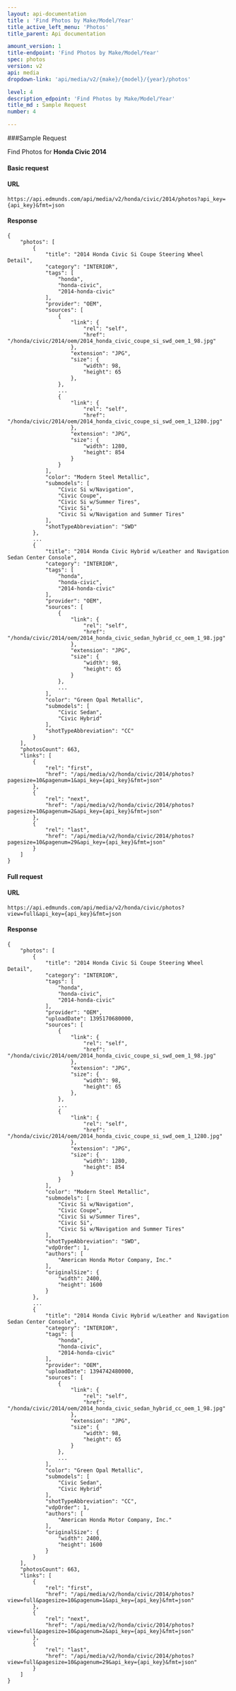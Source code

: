 ```yaml
---
layout: api-documentation
title : 'Find Photos by Make/Model/Year'
title_active_left_menu: 'Photos'
title_parent: Api documentation

amount_version: 1
title-endpoint: 'Find Photos by Make/Model/Year'
spec: photos
version: v2
api: media
dropdown-link: 'api/media/v2/{make}/{model}/{year}/photos'

level: 4
description_edpoint: 'Find Photos by Make/Model/Year'
title_md : Sample Request
number: 4

---
```



###Sample Request

Find Photos for **Honda Civic 2014**

#### Basic request

#### URL

    https://api.edmunds.com/api/media/v2/honda/civic/2014/photos?api_key={api_key}&fmt=json

#### Response

    {
        "photos": [
            {
                "title": "2014 Honda Civic Si Coupe Steering Wheel Detail",
                "category": "INTERIOR",
                "tags": [
                    "honda",
                    "honda-civic",
                    "2014-honda-civic"
                ],
                "provider": "OEM",
                "sources": [
                    {
                        "link": {
                            "rel": "self",
                            "href": "/honda/civic/2014/oem/2014_honda_civic_coupe_si_swd_oem_1_98.jpg"
                        },
                        "extension": "JPG",
                        "size": {
                            "width": 98,
                            "height": 65
                        },
                    },
                    ...
                    {
                        "link": {
                            "rel": "self",
                            "href": "/honda/civic/2014/oem/2014_honda_civic_coupe_si_swd_oem_1_1280.jpg"
                        },
                        "extension": "JPG",
                        "size": {
                            "width": 1280,
                            "height": 854
                        }
                    }
                ],
                "color": "Modern Steel Metallic",
                "submodels": [
                    "Civic Si w/Navigation",
                    "Civic Coupe",
                    "Civic Si w/Summer Tires",
                    "Civic Si",
                    "Civic Si w/Navigation and Summer Tires"
                ],
                "shotTypeAbbreviation": "SWD"
            },
            ...
            {
                "title": "2014 Honda Civic Hybrid w/Leather and Navigation Sedan Center Console",
                "category": "INTERIOR",
                "tags": [
                    "honda",
                    "honda-civic",
                    "2014-honda-civic"
                ],
                "provider": "OEM",
                "sources": [
                    {
                        "link": {
                            "rel": "self",
                            "href": "/honda/civic/2014/oem/2014_honda_civic_sedan_hybrid_cc_oem_1_98.jpg"
                        },
                        "extension": "JPG",
                        "size": {
                            "width": 98,
                            "height": 65
                        }
                    },
                    ...
                ],
                "color": "Green Opal Metallic",
                "submodels": [
                    "Civic Sedan",
                    "Civic Hybrid"
                ],
                "shotTypeAbbreviation": "CC"
            }
        ],
        "photosCount": 663,
        "links": [
            {
                "rel": "first",
                "href": "/api/media/v2/honda/civic/2014/photos?pagesize=10&pagenum=1&api_key={api_key}&fmt=json"
            },
            {
                "rel": "next",
                "href": "/api/media/v2/honda/civic/2014/photos?pagesize=10&pagenum=2&api_key={api_key}&fmt=json"
            },
            {
                "rel": "last",
                "href": "/api/media/v2/honda/civic/2014/photos?pagesize=10&pagenum=29&api_key={api_key}&fmt=json"
            }
        ]
    }


#### Full request

#### URL

    https://api.edmunds.com/api/media/v2/honda/civic/photos?view=full&api_key={api_key}&fmt=json

#### Response

    {
        "photos": [
            {
                "title": "2014 Honda Civic Si Coupe Steering Wheel Detail",
                "category": "INTERIOR",
                "tags": [
                    "honda",
                    "honda-civic",
                    "2014-honda-civic"
                ],
                "provider": "OEM",
                "uploadDate": 1395170680000,
                "sources": [
                    {
                        "link": {
                            "rel": "self",
                            "href": "/honda/civic/2014/oem/2014_honda_civic_coupe_si_swd_oem_1_98.jpg"
                        },
                        "extension": "JPG",
                        "size": {
                            "width": 98,
                            "height": 65
                        },
                    },
                    ...
                    {
                        "link": {
                            "rel": "self",
                            "href": "/honda/civic/2014/oem/2014_honda_civic_coupe_si_swd_oem_1_1280.jpg"
                        },
                        "extension": "JPG",
                        "size": {
                            "width": 1280,
                            "height": 854
                        }
                    }
                ],
                "color": "Modern Steel Metallic",
                "submodels": [
                    "Civic Si w/Navigation",
                    "Civic Coupe",
                    "Civic Si w/Summer Tires",
                    "Civic Si",
                    "Civic Si w/Navigation and Summer Tires"
                ],
                "shotTypeAbbreviation": "SWD",
                "vdpOrder": 1,
                "authors": [
                    "American Honda Motor Company, Inc."
                ],
                "originalSize": {
                    "width": 2400,
                    "height": 1600
                }
            },
            ...
            {
                "title": "2014 Honda Civic Hybrid w/Leather and Navigation Sedan Center Console",
                "category": "INTERIOR",
                "tags": [
                    "honda",
                    "honda-civic",
                    "2014-honda-civic"
                ],
                "provider": "OEM",
                "uploadDate": 1394742480000,
                "sources": [
                    {
                        "link": {
                            "rel": "self",
                            "href": "/honda/civic/2014/oem/2014_honda_civic_sedan_hybrid_cc_oem_1_98.jpg"
                        },
                        "extension": "JPG",
                        "size": {
                            "width": 98,
                            "height": 65
                        }
                    },
                    ...
                ],
                "color": "Green Opal Metallic",
                "submodels": [
                    "Civic Sedan",
                    "Civic Hybrid"
                ],
                "shotTypeAbbreviation": "CC",
                "vdpOrder": 1,
                "authors": [
                    "American Honda Motor Company, Inc."
                ],
                "originalSize": {
                    "width": 2400,
                    "height": 1600
                }
            }
        ],
        "photosCount": 663,
        "links": [
            {
                "rel": "first",
                "href": "/api/media/v2/honda/civic/2014/photos?view=full&pagesize=10&pagenum=1&api_key={api_key}&fmt=json"
            },
            {
                "rel": "next",
                "href": "/api/media/v2/honda/civic/2014/photos?view=full&pagesize=10&pagenum=2&api_key={api_key}&fmt=json"
            },
            {
                "rel": "last",
                "href": "/api/media/v2/honda/civic/2014/photos?view=full&pagesize=10&pagenum=29&api_key={api_key}&fmt=json"
            }
        ]
    }
